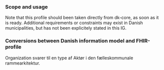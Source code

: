 ### Scope and usage
Note that this profile should been taken directly from dk-core, as soon as it is ready.
Additional requirements or constraints may exist in Danish municipalities, but has not been explicitely stated in this IG.

### Conversions between Danish information model and FHIR-profile
Organization svarer til en type af Aktør i den fælleskommunale rammearkitektur.